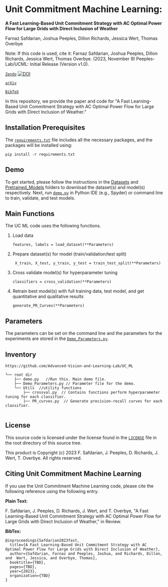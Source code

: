 # Unit Commitment Machine Learning:
**A Fast Learning-Based Unit Commitment Strategy with AC Optimal Power Flow for Large Grids with Direct Inclusion of Weather**

Farnaz Safdarian, Joshua Peeples, Dillon Richards, Jessica Wert, Thomas Overbye

Note: If this code is used, cite it: Farnaz Safdarian, Joshua Peeples, Dillon Richards, Jessica Wert, Thomas Overbye. (2023, November 9) Peeples-Lab/UCML: Initial Release (Version v1.0). 

[`Zendo`](https://doi.org/10.5281/zenodo.10092401)
[![DOI](https://zenodo.org/badge/DOI/10.5281/zenodo.10092401.svg)](https://doi.org/10.5281/zenodo.10092401)

[`arXiv`]()

[`BibTeX`](#Citing)

In this repository, we provide the paper and code for "A Fast Learning-Based Unit Commitment Strategy with AC Optimal Power Flow for Large Grids with Direct Inclusion of Weather."

## Installation Prerequisites


The [`requirements.txt`](requirements.txt) file includes all the necessary packages, and the packages will be installed using:

   ```pip install -r requirements.txt```

## Demo

To get started, please follow the instructions in the [Datasets](Datasets) and [Pretrained_Models](Pretrained_Models) folders to download the dataset(s) and model(s) respectively.
Next, run [`demo.py`](demo.py) in Python IDE (e.g., Spyder) or command line to train, validate, and test models. 

## Main Functions

The UC ML code uses the following functions. 

1. Load data  

   ```features, labels = load_dataset(**Parameters)```

2. Prepare dataset(s) for model (train/validation/test split)
   
   ``` X_train, X_test, y_train, y_test = train_test_split(**Parameters)```

3. Cross validate model(s) for hyperparameter tuning 

   ```classifiers = cross_validation(**Parameters)```

4. Retrain best model(s) with full training data, test model, and get quantitative and qualitative results

   ```generate_PR_Curves(**Parameters)```

## Parameters

The parameters can be set on the command line and the parameters for the experiments are stored in the [`Demo_Parameters.py`](Demo_Parameters.py).

## Inventory

```
https://github.com/Advanced-Vision-and-Learning-Lab/UC_ML

└── root dir
    ├── demo.py   //Run this. Main demo file.
    ├── Demo_Parameters.py // Parameter file for the demo.
    └── Utils  //utility functions
        ├── crossval.py  // Contains functions perform hyperparameter tuning for each classifier. 
        ├── PR_curves.py  // Generate precision-recall curves for each classifier.
     
```

## License

This source code is licensed under the license found in the [`LICENSE`](LICENSE) file in the root directory of this source tree.

This product is Copyright (c) 2023 F. Safdarian, J. Peeples, D. Richards, J. Wert, T. Overbye. All rights reserved.

## <a name="Citing"></a>Citing Unit Commitment Machine Learning

If you use the Unit Commitment Machine Learning code, please cite the following reference using the following entry.

**Plain Text:**

F. Safdarian, J. Peeples, D. Richards, J. Wert, and T. Overbye, "A Fast Learning-Based Unit Commitment Strategy with AC Optimal Power Flow for Large Grids with Direct Inclusion of Weather,"  in Review.

**BibTex:**

```
@inproceedings{Safdarian2023fast,
  title={A Fast Learning-Based Unit Commitment Strategy with AC Optimal Power Flow for Large Grids with Direct Inclusion of Weather},
  author={Safdarian, Farnaz and Peeples, Joshua, and Richards, Dillon, and  Wart, Jessica, and Overbye, Thomas},
  booktitle={TBD},
  pages={TBD},
  year={2023},
  organization={TBD}
}
```